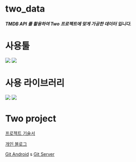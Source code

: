 # two_data
##### TMDB API 를 활용하여 Two 프로젝트에 맞게 가공한 데이터 입니다.

# 사용툴
<img src="https://img.shields.io/badge/Jupyter notebook-F37626?style=for-the-badge&logo=Jupyter&logoColor=white"/> <img src="https://img.shields.io/badge/Google Colab-F9AB00?style=for-the-badge&logo=Google Colab&logoColor=white">

# 사용 라이브러리
<img src="https://img.shields.io/badge/python-3776AB?style=for-the-badge&logo=python&logoColor=white"/> <img src="https://img.shields.io/badge/pandas-150458?style=for-the-badge&logo=pandas&logoColor=white"/>


# Two project
[프로젝트 기술서](https://docs.google.com/presentation/d/15-k1CT7EKAuUfHQJx0JjaOumrA9fjtMtEV-Im7HRj-s/edit)

[개인 블로그](https://mokokodevelop.tistory.com/)

[Git Android](https://github.com/JeongUngKim/two_android)
s
[Git Server](https://github.com/JeongUngKim/two_server)